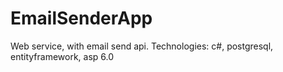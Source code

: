# EmailSenderApp

Web service, with email send api. Technologies: c#, postgresql, entityframework, asp 6.0
